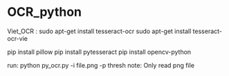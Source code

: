 # OCR_python

Viet_OCR :
  sudo apt-get install tesseract-ocr
  sudo apt-get install tesseract-ocr-vie


  pip install pillow
  pip install pytesseract
  pip install opencv-python

  run: python py_ocr.py -i file.png -p thresh
note: Only read png file 
